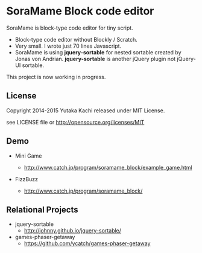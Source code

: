 SoraMame Block code editor
==========================

SoraMame is block-type code editor for tiny script.

- Block-type code editor without Blockly / Scratch.
- Very small. I wrote just 70 lines Javascript.
- SoraMame is using **jquery-sortable** for nested sortable created by Jonas von Andrian. **jquery-sortable** is another jQuery plugin not jQuery-UI sortable.

This project is now working in progress.


License
-------

Copyright 2014-2015 Yutaka Kachi released under MIT License.

see LICENSE file or http://opensource.org/licenses/MIT


Demo
-------

* Mini Game
  - http://www.catch.jp/program/soramame_block/example_game.html

* FizzBuzz
  - http://www.catch.jp/program/soramame_block/


Relational Projects
--------------------

* jquery-sortable
  - http://johnny.github.io/jquery-sortable/
* games-phaser-getaway
  - https://github.com/ycatch/games-phaser-getaway

